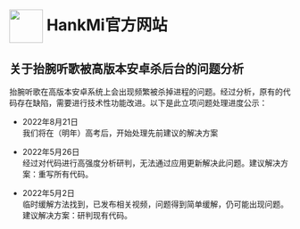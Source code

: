 
# [<img src="https://www.hankmi.com/favicon.ico" width="60" height="60" align="center" />](https://www.hankmi.com) HankMi官方网站

## 关于抬腕听歌被高版本安卓杀后台的问题分析
抬腕听歌在高版本安卓系统上会出现频繁被杀掉进程的问题。经过分析，原有的代码存在缺陷，需要进行技术性功能改进。以下是此立项问题处理进度公示：

* 2022年8月21日  
我们将在（明年）高考后，开始处理先前建议的解决方案

* 2022年5月26日  
经过对代码进行高强度分析研判，无法通过应用更新解决此问题。建议解决方案：重写所有代码。

* 2022年5月2日  
临时缓解方法找到，已发布相关视频，问题得到简单缓解，仍可能出现问题。建议解决方案：研判现有代码。
